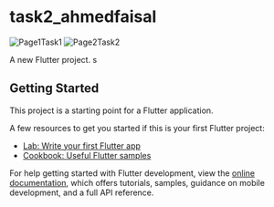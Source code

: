 # task2_ahmedfaisal
![Page1Task1](https://github.com/Lemonioneater/Task2_Flutter/assets/142171270/c5ae85f3-0aec-4675-9d64-e57518e7e36c)
![Page2Task2](https://github.com/Lemonioneater/Task2_Flutter/assets/142171270/bd3ade9f-1651-49bd-8413-b7c1dbea49fa)

A new Flutter project.
s
## Getting Started

This project is a starting point for a Flutter application.

A few resources to get you started if this is your first Flutter project:

- [Lab: Write your first Flutter app](https://docs.flutter.dev/get-started/codelab)
- [Cookbook: Useful Flutter samples](https://docs.flutter.dev/cookbook)

For help getting started with Flutter development, view the
[online documentation](https://docs.flutter.dev/), which offers tutorials,
samples, guidance on mobile development, and a full API reference.

